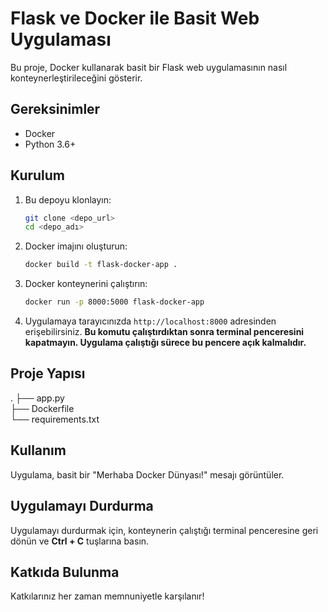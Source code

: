 # Flask ve Docker ile Basit Web Uygulaması

Bu proje, Docker kullanarak basit bir Flask web uygulamasının nasıl konteynerleştirileceğini gösterir.

## Gereksinimler

* Docker
* Python 3.6+

## Kurulum

1.  Bu depoyu klonlayın:

    ```bash
    git clone <depo_url>
    cd <depo_adı>
    ```

2.  Docker imajını oluşturun:

    ```bash
    docker build -t flask-docker-app .
    ```

3.  Docker konteynerini çalıştırın:

    ```bash
    docker run -p 8000:5000 flask-docker-app
    ```

4.  Uygulamaya tarayıcınızda `http://localhost:8000` adresinden erişebilirsiniz. **Bu komutu çalıştırdıktan sonra terminal penceresini kapatmayın. Uygulama çalıştığı sürece bu pencere açık kalmalıdır.**

## Proje Yapısı
.
├── app.py        
├── Dockerfile      
└── requirements.txt  

## Kullanım

Uygulama, basit bir "Merhaba Docker Dünyası!" mesajı görüntüler.

## Uygulamayı Durdurma

Uygulamayı durdurmak için, konteynerin çalıştığı terminal penceresine geri dönün ve **Ctrl + C** tuşlarına basın.

## Katkıda Bulunma

Katkılarınız her zaman memnuniyetle karşılanır!
